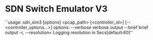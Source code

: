 # SDN Switch Emulator V3

``usage: sdn_sim3 [options] <pcap_path> [<controller_id>] [-- <controller_options...>]
options:
 --verbose	verbose output
 --brief	brief output
 -r, --resolution=<T>	Logging resolution in Secs[default:60]''
